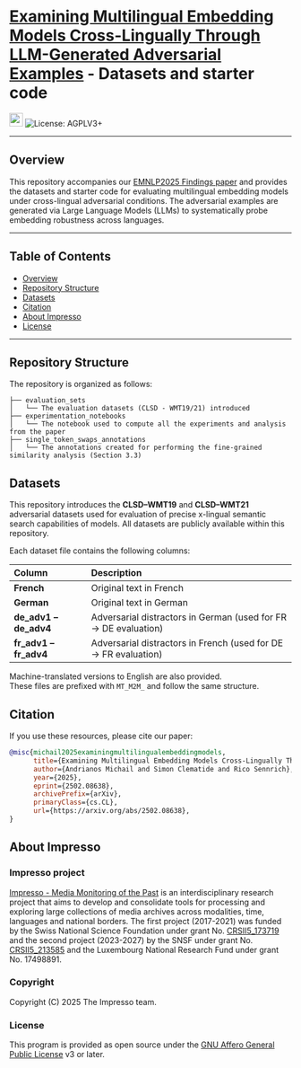 # [Examining Multilingual Embedding Models Cross-Lingually Through LLM-Generated Adversarial Examples](https://arxiv.org/pdf/2502.08638) - Datasets and starter code
<img height="24" alt="emnlp2025 suzhou" src="https://github.com/user-attachments/assets/d3a426b1-a6f7-4ee7-9d42-47595b6f3f65" /> ![License: AGPLV3+](https://img.shields.io/badge/License-AGPLV3+-brightgreen.svg)

---

## Overview

This repository accompanies our [EMNLP2025 Findings paper](https://arxiv.org/pdf/2502.08638) and provides the datasets and starter code for evaluating multilingual embedding models under cross-lingual adversarial conditions.
The adversarial examples are generated via Large Language Models (LLMs) to systematically probe embedding robustness across languages.

---

## Table of Contents

- [Overview](#overview)
- [Repository Structure](#repository-structure)
- [Datasets](#datasets)
- [Citation](#citation)
- [About Impresso](#about-impresso)
- [License](#license)

---

## Repository Structure

The repository is organized as follows:

```
├── evaluation_sets
│   └── The evaluation datasets (CLSD - WMT19/21) introduced
├── experimentation_notebooks
│   └── The notebook used to compute all the experiments and analysis from the paper
├── single_token_swaps_annotations
│   └── The annotations created for performing the fine-grained similarity analysis (Section 3.3)
```

## Datasets

This repository introduces the **CLSD–WMT19** and **CLSD–WMT21** adversarial datasets used for evaluation of precise x-lingual semantic search capabilities of models.
All datasets are publicly available within this repository.

Each dataset file contains the following columns:

| Column | Description |
|:--------|:-------------|
| **French** | Original text in French |
| **German** | Original text in German |
| **de_adv1 – de_adv4** | Adversarial distractors in German (used for FR → DE evaluation) |
| **fr_adv1 – fr_adv4** | Adversarial distractors in French (used for DE → FR evaluation) |

Machine-translated versions to English are also provided.  
These files are prefixed with `MT_M2M_` and follow the same structure.

## Citation

If you use these resources, please cite our paper:

```bibtex
@misc{michail2025examiningmultilingualembeddingmodels,
      title={Examining Multilingual Embedding Models Cross-Lingually Through LLM-Generated Adversarial Examples}, 
      author={Andrianos Michail and Simon Clematide and Rico Sennrich},
      year={2025},
      eprint={2502.08638},
      archivePrefix={arXiv},
      primaryClass={cs.CL},
      url={https://arxiv.org/abs/2502.08638}, 
}
```
## About Impresso

### Impresso project

[Impresso - Media Monitoring of the Past](https://impresso-project.ch) is an interdisciplinary research project that aims to develop and consolidate tools for processing and exploring large collections of media archives across modalities, time, languages and national borders. The first project (2017-2021) was funded by the Swiss National Science Foundation under grant No. [CRSII5_173719](http://p3.snf.ch/project-173719) and the second project (2023-2027) by the SNSF under grant No. [CRSII5_213585](https://data.snf.ch/grants/grant/213585) and the Luxembourg National Research Fund under grant No. 17498891.

### Copyright

Copyright (C) 2025 The Impresso team.

### License

This program is provided as open source under the [GNU Affero General Public License](https://github.com/impresso/impresso-pyindexation/blob/master/LICENSE) v3 or later.
